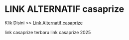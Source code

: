 # LINK ALTERNATIF casaprize

Klik Disini >> <a href="https://linksto.pages.dev/">Link Alternatif casaprize </a>

link casaprize terbaru
link casaprize 2025